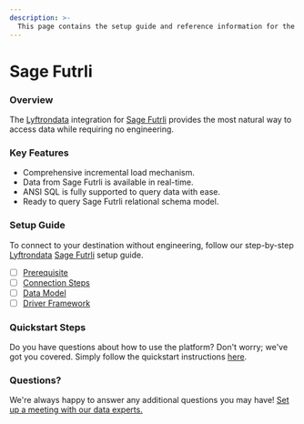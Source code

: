 ```yaml
---
description: >-
  This page contains the setup guide and reference information for the Sage Futrli source connector.
---
```


# Sage Futrli

### Overview

The [Lyftrondata](https://www.lyftrondata.com/) integration for [Sage Futrli](None) provides the most natural way to access data while requiring no engineering.

### Key Features

* Comprehensive incremental load mechanism.
* Data from Sage Futrli is available in real-time.&#x20;
* ANSI SQL is fully supported to query data with ease.
* Ready to query Sage Futrli relational schema model.

### Setup Guide

To connect to your destination without engineering, follow our step-by-step [Lyftrondata](https://www.lyftrondata.com/)  [Sage Futrli](None) setup guide.

* [ ] [Prerequisite](prerequisite.md)
* [ ] [Connection Steps](connection-steps.md)
* [ ] [Data Model](data-model/erd.md)
* [ ] [Driver Framework](driver-framework/)

### Quickstart Steps

Do you have questions about how to use the platform? Don't worry; we've got you covered. Simply follow the quickstart instructions [here](../README.md).

### Questions? <a href="#questions" id="questions"></a>

We're always happy to answer any additional questions you may have! [Set up a meeting with our data experts.](https://www.lyftrondata.com/book-a-meeting/)

